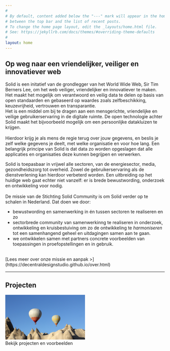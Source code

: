 ```yaml
---
#
# By default, content added below the "---" mark will appear in the home page
# between the top bar and the list of recent posts.
# To change the home page layout, edit the _layouts/home.html file.
# See: https://jekyllrb.com/docs/themes/#overriding-theme-defaults
#
layout: home
---
```



## Op weg naar een vriendelijker, veiliger en innovatiever web
Solid is een initatief van de grondlegger van het World Wide Web, Sir Tim Berners Lee, om het web veiliger, vriendelijker en innovatiever te maken.
Het maakt het mogelijk om verantwoord en veilig data te delen op basis van open standaarden en gebaseerd op waardes zoals zelfbeschikking, keuzevrijheid, vertrouwen en transparantie. <br>
Het is een middel om bij te dragen aan een mensgerichte, vriendelijke en veilige gebruikerservaring in de digitale ruimte.
De open technologie achter Solid maakt het bijvoorbeeld mogelijk om een persoonlijke datakluizen te krijgen.  <br> <br> Hierdoor krijg je als mens de regie terug over jouw gegevens, en beslis je zelf welke gegevens je deelt, met welke organisatie en voor hoe lang. Een belangrijk principe van Solid is dat data zo worden opgeslagen dat alle applicaties en organisaties deze kunnen begrijpen en verwerken.

Solid is toepasbaar in vrijwel alle sectoren, van de energiesector, media, gezondheidszorg tot overheid. Zowel de gebruikerservaring als de dienstverlening kan hierdoor verbeterd worden.
Een uitbreiding op het huidige web gaat echter niet vanzelf: er is brede bewustwording, onderzoek en ontwikkeling voor nodig.  <br> <br>
De missie van de Stichting Solid Community is om Solid verder op te schalen in Nederland.
Dat doen we door: 
* bewustwording en samenwerking in én tussen sectoren te realiseren en zo
* sectorbrede community van samenwerkinng te realiseren in onderzoek, ontwikkeling en kruisbestuiving om zo de ontwikkeling te *harmoniseren* tot een samenhangend geheel en uitdagingen samen aan te gaan. 
* we ontwikkelen samen  met partners concrete voorbeelden van toepassingen in proefopstellingen en in gebruik. <br> 
<br>
[Lees meer over onze missie en aanpak >](https://decentraldesignstudio.github.io/over.html)

---


## Projecten
<img src="img/plaatje.jpg" width="50%" height="30%" /> <br>
Bekijk projecten en voorbeelden
